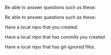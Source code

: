 <panel type="danger" header="`W2.6a` Can explain revision control :star:" expanded no-close>
  <include src="../../book/revisionControl/what/full.md" />
  <panel header=":dart: Evidence" expanded>
  
Be able to answer questions such as these:
  
<include src="../../book/revisionControl/what/q-essay-rcs-explain.md" />

  </panel>
</panel>

<panel type="danger" header="`W2.6b` Can explain repositories :star:" expanded no-close>
  <include src="../../book/revisionControl/repositories/full.md" />
  <panel header=":dart: Evidence" expanded>
  
Be able to answer questions such as these:

<include src="../../book/revisionControl/repositories/q-essay-repo-definition.md" />
    
  </panel>
</panel>

<panel type="danger" header="`W2.6c` Can create a local Git repo :star:" expanded no-close>
  <include src="../../book/gitAndGithub/init/full.md" />
  <panel header=":dart: Evidence" expanded>

Have a local repo that you created.

  </panel>
</panel>

<panel type="danger" header="`W2.6d` Can explain saving history :star:" expanded no-close>
  <include src="../../book/revisionControl/savingHistory/full.md" />
</panel>

<panel type="danger" header="`W2.6e` Can commit using Git :star:" expanded no-close>
  <include src="../../book/gitAndGithub/commit/full.md" />
  <panel header=":dart: Evidence" expanded>

Have a local repo that has commits you created.

  </panel>
</panel>

<panel type="warning" header="`W2.6f` Can set Git to ignore files :star::star:" expanded no-close>
  <include src="../../book/gitAndGithub/ignore/full.md" />
  <panel header=":dart: Evidence" expanded>

Have a local repo that has git-ignored files.

  </panel>
</panel>
